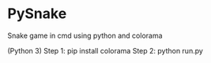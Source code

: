 # PySnake
Snake game in cmd using python and colorama

(Python 3)
Step 1:
  pip install colorama
Step 2:
  python run.py
